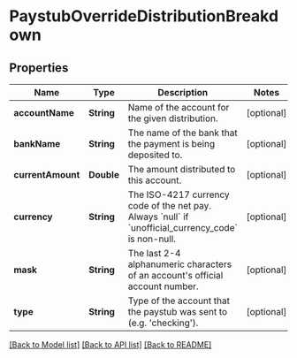 # PaystubOverrideDistributionBreakdown

## Properties
Name | Type | Description | Notes
------------ | ------------- | ------------- | -------------
**accountName** | **String** | Name of the account for the given distribution. | [optional] 
**bankName** | **String** | The name of the bank that the payment is being deposited to. | [optional] 
**currentAmount** | **Double** | The amount distributed to this account. | [optional] 
**currency** | **String** | The ISO-4217 currency code of the net pay. Always &#x60;null&#x60; if &#x60;unofficial_currency_code&#x60; is non-null. | [optional] 
**mask** | **String** | The last 2-4 alphanumeric characters of an account&#39;s official account number. | [optional] 
**type** | **String** | Type of the account that the paystub was sent to (e.g. &#39;checking&#39;). | [optional] 

[[Back to Model list]](../README.md#documentation-for-models) [[Back to API list]](../README.md#documentation-for-api-endpoints) [[Back to README]](../README.md)


